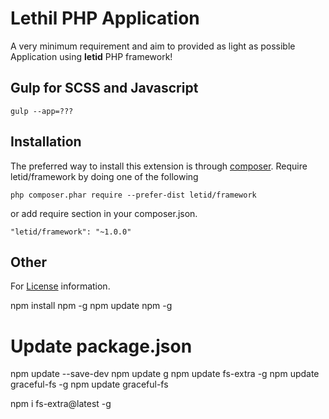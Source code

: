 Lethil PHP Application
=====================
A very minimum requirement and aim to provided as light as possible Application using **letid** PHP framework!

## Gulp for SCSS and Javascript
`gulp --app=???`

## Installation
The preferred way to install this extension is through [composer](http://getcomposer.org/download/). Require letid/framework by doing one of the following

```
php composer.phar require --prefer-dist letid/framework
```
or add require section in your composer.json.
```
"letid/framework": "~1.0.0"
```
## Other
For [License](LICENSE) information.



npm install npm -g
npm update npm -g

# Update package.json
npm update --save-dev
npm update g
npm update fs-extra -g
npm update graceful-fs -g
npm update graceful-fs

npm i fs-extra@latest -g
